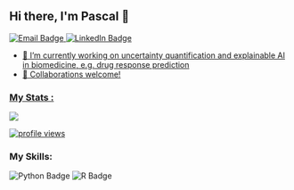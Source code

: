 ## Hi there, I'm Pascal 👋

<div id="badges">
  <a href= "mailto: pascal.iversen@fu-berlin.de">
    <img src="https://img.shields.io/badge/Email-0078D4?style=for-the-badge&logo=minutemailer&logoColor=white" alt="Email Badge"/>
  </a>
  <a href="https://www.linkedin.com/in/pascal-iversen/">
    <img src="https://img.shields.io/badge/LinkedIn-0077B5?style=for-the-badge&logo=linkedin&logoColor=white" alt="LinkedIn Badge"/>

</div>

- 🔭 I’m currently working on uncertainty quantification and explainable AI in biomedicine, e.g. drug response prediction
- 👯 Collaborations welcome!


### My Stats :
<img align="lefttop" src="https://github-readme-stats.vercel.app/api?username=PascalIversen&show_icons=true&icon_color=63bdbd&text_color=545454&bg_color=d1e6e9&hide_title=false" />  

<p align="left">
  <a href="https://github.com/antonkomarev/github-profile-views-counter" title="GitHub Profile Views Counter"><img src="https://komarev.com/ghpvc/?username=PascalIversen&color=ff69b4&style=for-the-badge&label=PROFILE+VIEWS" alt="profile views"></a>
</p>

### My Skills: 
<div id="badges">
  <img src="https://img.shields.io/badge/Python-3776AB?style=for-the-badge&logo=python&logoColor=white" alt="Python Badge"/>
  <img src="https://img.shields.io/badge/r-%23276DC3.svg?style=for-the-badge&logo=r&logoColor=white" alt="R Badge"/>
</div>
